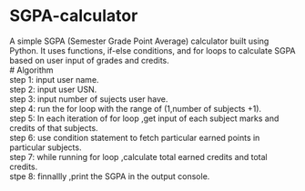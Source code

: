 # SGPA-calculator <br>
A simple SGPA (Semester Grade Point Average) calculator built using Python. It uses functions, if-else conditions, and for loops to calculate SGPA based on user input of grades and credits.<br>
       # Algorithm <br>
step 1: input user name.<br>
step 2: input user USN.<br>
step 3: input number of sujects user have.<br>
step 4: run the for loop with the range of (1,number of subjects +1).<br>
step 5: In  each iteration of for loop ,get input of each subject marks and credits of that subjects.<br>
step 6: use condition statement to fetch particular earned points in particular subjects.<br>
step 7: while running for loop ,calculate total earned credits and total credits.<br>
stpe 8: finnallly ,print the SGPA in the output console. <br>
       
       
